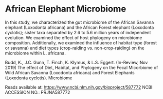 # African Elephant Microbiome

In this study, we characterized the gut microbiome of the African Savanna elephant (Loxodonta africana) and the African Forest elephant (Loxodonta cyclotis); sister taxa separated by 2.6 to 5.6 million years of independent evolution. We examined the effect of host phylogeny on microbiome composition. Additionally, we examined the influence of habitat type (forest or savanna) and diet types (crop-raiding vs. non-crop-raiding) on the microbiome within L. africana. 

Budd, K., J.C. Gunn, T. Finch, K. Klymus, & L.S. Eggert. (In-Review, Nov 2019) The effect of Diet, Habitat, and Phylogeny on the Fecal Micorbiome of Wild African Savanna (Loxodonta africana) and Forest Elephants (Loxodonta cyclotis). Microbiome

Reads available at: https://www.ncbi.nlm.nih.gov/bioproject/587772
NCBI ACCESSION NO.: PRJNA587772
